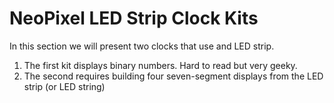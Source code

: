 # NeoPixel LED Strip Clock Kits

In this section we will present two clocks that use and LED strip.

1. The first kit displays binary numbers.  Hard to read but very geeky.
2. The second requires building four seven-segment displays from the LED strip (or LED string)

